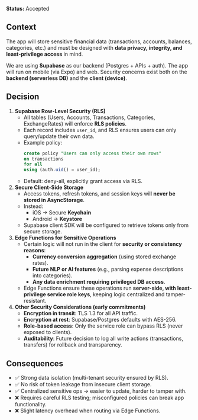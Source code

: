 **Status:** Accepted

## **Context**

The app will store sensitive financial data (transactions, accounts, balances, categories, etc.) and must be designed with **data privacy, integrity, and least-privilege access** in mind.

We are using **Supabase** as our backend (Postgres + APIs + auth). The app will run on mobile (via Expo) and web. Security concerns exist both on the **backend (serverless DB)** and the **client (device)**.

## **Decision**

1. **Supabase Row-Level Security (RLS)**
   - All tables (Users, Accounts, Transactions, Categories, ExchangeRates) will enforce **RLS policies**.
   - Each record includes `user_id`, and RLS ensures users can only query/update their own data.
   - Example policy:
     ```sql
     create policy "Users can only access their own rows"
     on transactions
     for all
     using (auth.uid() = user_id);

     ```
   - Default: deny-all, explicitly grant access via RLS.
2. **Secure Client-Side Storage**
   - Access tokens, refresh tokens, and session keys will **never be stored in AsyncStorage**.
   - Instead:
     - iOS → Secure **Keychain**
     - Android → **Keystore**
   - Supabase client SDK will be configured to retrieve tokens only from secure storage.
3. **Edge Functions for Sensitive Operations**
   - Certain logic will not run in the client for **security or consistency reasons**:
     - **Currency conversion aggregation** (using stored exchange rates).
     - **Future NLP or AI features** (e.g., parsing expense descriptions into categories).
     - **Any data enrichment requiring privileged DB access**.
   - Edge Functions ensure these operations run **server-side, with least-privilege service role keys**, keeping logic centralized and tamper-resistant.
4. **Other Security Considerations (early commitments)**
   - **Encryption in transit**: TLS 1.3 for all API traffic.
   - **Encryption at rest**: Supabase/Postgres defaults with AES-256.
   - **Role-based access**: Only the service role can bypass RLS (never exposed to clients).
   - **Auditability**: Future decision to log all write actions (transactions, transfers) for rollback and transparency.

## **Consequences**

- ✅ Strong data isolation (multi-tenant security ensured by RLS).
- ✅ No risk of token leakage from insecure client storage.
- ✅ Centralized sensitive ops → easier to update, harder to tamper with.
- ❌ Requires careful RLS testing; misconfigured policies can break app functionality.
- ❌ Slight latency overhead when routing via Edge Functions.
